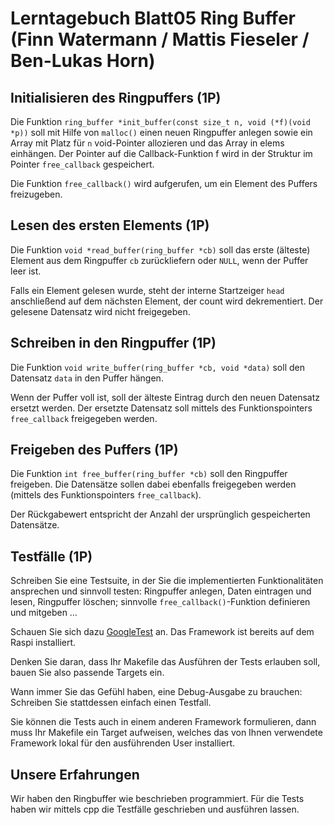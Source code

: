 # Lerntagebuch Blatt05 Ring Buffer (Finn Watermann / Mattis Fieseler / Ben-Lukas Horn)

## Initialisieren des Ringpuffers (1P)

Die Funktion `ring_buffer *init_buffer(const size_t n, void (*f)(void *p))` soll mit Hilfe von `malloc()` einen neuen Ringpuffer anlegen sowie ein Array mit Platz für `n` void-Pointer allozieren und das Array in elems einhängen. Der Pointer auf die Callback-Funktion f wird in der Struktur im Pointer `free_callback` gespeichert.

Die Funktion `free_callback()` wird aufgerufen, um ein Element des Puffers freizugeben.

## Lesen des ersten Elements (1P)

Die Funktion `void *read_buffer(ring_buffer *cb)` soll das erste (älteste) Element aus dem Ringpuffer `cb` zurückliefern oder `NULL`, wenn der Puffer leer ist.

Falls ein Element gelesen wurde, steht der interne Startzeiger `head` anschließend auf dem nächsten Element, der count wird dekrementiert. Der gelesene Datensatz wird nicht freigegeben.
## Schreiben in den Ringpuffer (1P)

Die Funktion `void write_buffer(ring_buffer *cb, void *data)` soll den Datensatz `data` in den Puffer hängen.

Wenn der Puffer voll ist, soll der älteste Eintrag durch den neuen Datensatz ersetzt werden. Der ersetzte Datensatz soll mittels des Funktionspointers `free_callback` freigegeben werden.
## Freigeben des Puffers (1P)

Die Funktion `int free_buffer(ring_buffer *cb)` soll den Ringpuffer freigeben. Die Datensätze sollen dabei ebenfalls freigegeben werden (mittels des Funktionspointers `free_callback`).

Der Rückgabewert entspricht der Anzahl der ursprünglich gespeicherten Datensätze.
## Testfälle (1P)

Schreiben Sie eine Testsuite, in der Sie die implementierten Funktionalitäten ansprechen und sinnvoll testen: Ringpuffer anlegen, Daten eintragen und lesen, Ringpuffer löschen; sinnvolle `free_callback()`-Funktion definieren und mitgeben …

Schauen Sie sich dazu [GoogleTest](https://github.com/google/googletest) an. Das Framework ist bereits auf dem Raspi installiert.

Denken Sie daran, dass Ihr Makefile das Ausführen der Tests erlauben soll, bauen Sie also passende Targets ein.

Wann immer Sie das Gefühl haben, eine Debug-Ausgabe zu brauchen: Schreiben Sie stattdessen einfach einen Testfall.

Sie können die Tests auch in einem anderen Framework formulieren, dann muss Ihr Makefile ein Target aufweisen, welches das von Ihnen verwendete Framework lokal für den ausführenden User installiert.

## Unsere Erfahrungen
Wir haben den Ringbuffer wie beschrieben programmiert.
Für die Tests haben wir mittels cpp die Testfälle geschrieben und ausführen lassen.